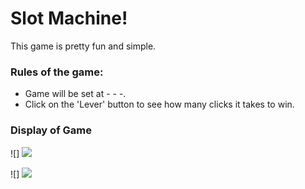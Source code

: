 

# Slot Machine!

This game is pretty fun and simple. 

### Rules of the game: 

- Game will be set at - - -.
- Click on the 'Lever' button to see how many clicks it takes to win. 

### Display of Game

![] <img src="http://to/Clicked Lever.png">

![] <img src="You Win!.png">

<!-- ![alt text](http://url/to/img.png) -->